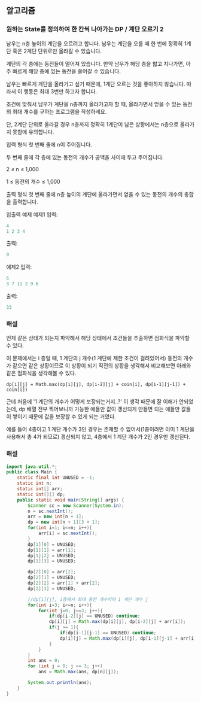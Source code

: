 ## 알고리즘

### 원하는 State를 정의하여 한 칸씩 나아가는 DP / 계단 오르기 2

남우는 n층 높이의 계단을 오르려고 합니다. 남우는 계단을 오를 때 한 번에 정확히 1계단 혹은 2계단 단위로만 올라갈 수 있습니다.

계단의 각 층에는 동전들이 떨어져 있습니다. 만약 남우가 해당 층을 밟고 지나가면, 아주 빠르게 해당 층에 있는 동전을 쓸어갈 수 있습니다.

남우는 빠르게 계단을 올라가고 싶기 때문에, 1계단 오르는 것을 좋아하지 않습니다. 따라서 이 행동은 최대 3번만 하고자 합니다.

조건에 맞춰서 남우가 계단을 n층까지 올라가고자 할 때, 올라가면서 얻을 수 있는 동전의 최대 개수를 구하는 프로그램을 작성하세요.

단, 2계단 단위로 올라갈 경우 n층까지 정확히 1계단이 남은 상황에서는 n층으로 올라가지 못함에 유의합니다.

입력 형식
첫 번째 줄에 n이 주어집니다.

두 번째 줄에 각 층에 있는 동전의 개수가 공백을 사이에 두고 주어집니다.

2 ≤ n ≤ 1,000

1 ≤ 동전의 개수 ≤ 1,000

출력 형식
첫 번째 줄에 n층 높이의 계단에 올라가면서 얻을 수 있는 동전의 개수의 총합을 출력합니다.

입출력 예제
예제1
입력:
```java
4
1 2 3 4
```

출력:
```java
9
```

예제2
입력:
```java
6
3 7 11 2 9 6
```

출력:
```java
33
```

### 해설

언제 같은 상태가 되는지 파악해서 해당 상태에서 조건들을 추출하면 점화식을 파악할 수 있다.

이 문제에서는 i 층일 때, 1 계단의 j 개수(1 계단에 제한 조건이 걸려있어서) 동전의 개수가 같으면 같은 상황이므로 이 상황이 되기 직전의 상황을 생각해서 비교해보면 아래와 같은 점화식을 생각해볼 수 있다.

`dp[i][j] = Math.max(dp[i][j], dp[i-2][j] + coin[i], dp[i-1][j-1]) + coin[i])`

근데 처음에 '1 계단의 개수가 어떻게 보장되는거지..?' 이 생각 때문에 잘 이해가 안되었는데, dp 배열 전부 찍어보니까 가능한 애들만 값이 갱신되게 만들면 되는 애들만 값들이 쌓이기 때문에 값을 보장할 수 있게 되는 거였다.

예를 들어 4층이고 1 계단 개수가 3인 경우는 존재할 수 없어서(1층이려면 이미 1 계단을 사용해서 총 4가 되므로) 갱신되지 않고, 4층에서 1 계단 개수가 2인 경우만 갱신된다.

### 해설

```java
import java.util.*;
public class Main {
    static final int UNUSED = -1;
    static int n;
    static int[] arr;
    static int[][] dp;
    public static void main(String[] args) {
        Scanner sc = new Scanner(System.in);
        n = sc.nextInt();
        arr = new int[n + 1];
        dp = new int[n + 1][3 + 1];
        for(int i=1; i<=n; i++){
            arr[i] = sc.nextInt();
        }
        dp[1][0] = UNUSED;
        dp[1][1] = arr[1];
        dp[1][2] = UNUSED;
        dp[1][3] = UNUSED;

        dp[2][0] = arr[2];
        dp[2][1] = UNUSED;
        dp[2][2] = arr[1] + arr[2];
        dp[2][3] = UNUSED;

        //dp[i][j], i층에서 최대 동전 개수이며 1 계단 개수 j
        for(int i=3; i<=n; i++){
            for(int j=0; j<=3; j++){
                if(dp[i-2][j] == UNUSED) continue;
                dp[i][j] = Math.max(dp[i][j], dp[i-2][j] + arr[i]);
                if(j >= 1){
                    if(dp[i-1][j-1] == UNUSED) continue;
                    dp[i][j] = Math.max(dp[i][j], dp[i-1][j-1] + arr[i]);
                }
            }
        }
        int ans = 0;
        for (int j = 0; j <= 3; j++)
            ans = Math.max(ans, dp[n][j]);

        System.out.println(ans);
    }
}

```